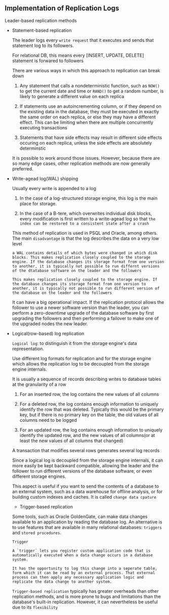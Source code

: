 ## Implementation of Replication Logs
Leader-based replication methods

* Statement-based replication

  The leader logs every `write request` that it executes and sends that statement log to its followers.

  For relational DB, this means every [INSERT, UPDATE, DELETE] statement is forwared to followers

  There are various ways in which this approach to replication can break down

  1. Any statement that calls a nondeterministic function, such as `NOW()` to get the current date and time or `RAND()` to get a random number, is likely to generate a different value on each replica

  2. If statements use an autoincrementing column, or if they depend on the existing data in the database, they must be executed in exactly the same order on each replica, or else they may have a different effect. This can be limiting when there are multiple concurrently executing transactions

  3. Statements that have side effects may result in different side effects occuring on each replica, unless the side effects are absolutely determinstic

  It is possible to work around those issues. However, because there are so many edge cases, other replication methods are now generally preferred.

* Write-agead log(WAL) shipping
  
  Usually every write is appended to a log

  1. In the case of a log-structured storage engine, this log is the main place for storage.

  2. In the case of a B-tere, which overwrites individual disk blocks, every modification is first written to a write-agead log so that `the index can be restored to a consistent state after a crash`

  This method of replication is used in PSQL and Oracle, among others. The main `disadvantage` is that the log describes the data on a very low level
  ```
  a WAL contains details of which bytes were changed in which disk blocks. This makes replication closely coupled to the storage engine. If the database changes its storage format from one version to another, it is typically not possible to run differnt versions of the dtatabase software on the leader and the followers
  
  This makes replication closely coupled to the storage engine. If the database changes its storage format from one version to another, it is typically not possible to run different version of the database on the leader and the followers
  ```
  It can have a big operational impact. If the replication protocol allows the follower to use a newer software version than the leader, you can perform a zero-downtime upgrade of the database software by first upgrading the followers and then performing a failover to make one of the upgraded nodes the new leader.


* Logical(row-based) log replication

  `Logical log`: to distinguish it from the storage engine's data representation. 
    
  Use different log formats for replication and for the storage engine which allows the replication log to be decoupled from the storage engine internals.

  It is usually a sequence of records describing writes to database tables at the granularity of a row

    1. For an inserted row, the log contains the new values of all columns
    
    2. For a deleted row, the log contains enough information to uniquely identify the row that was deleted. Typically this would be the primary key, but if there is no primary key on the table, the old values of all columns need to be logged

    3. For an updated row, the log contains enough information to uniquely identify the updated row, and the new values of all columns(or at least the new values of all columns that changed)

  A transaction that modifies several rows generates several log records

  Since a logical log is decoupled from the storage engine internals, it can more easily be kept backward compatible, allowing the leader and the follower to run different versions of the database software, or even different storage engines.

  This aspect is useful if you want to send the contents of a database to an external system, such as a data warehouse for offline analysis, or for building custom indexes and caches. It is called `change data cpature`

  * Trigger-based replication

  Some tools, such as Oracle GoldenGate, can make data changes available to an application by reading the database log. An alternative is to use features that are available in many relational databases: `triggers` and `stored procedures`.

  `Trigger`
  ```
  A `trigger` lets you register custom application code that is automatically executed when a data change occurs in a database system.

  It has the opportunity to log this change into a seperate table, form which it can be read by an external process. That external process can then apply any necessary application logic and replicate the data change to another system.
  ```

  `Trigger-based replication` typically has greater overheads than other replication methods, and is more prone to bugs and limitations than the database's built-in replication. However, it can nevertheless be useful due to its `flexibility`